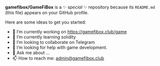 
**gamefibox/GameFiBox** is a ✨ _special_ ✨ repository because its `README.md` (this file) appears on your GitHub profile.

Here are some ideas to get you started:

- 🔭 I’m currently working on https://gamefibox.club/game
- 🌱 I’m currently learning solidity
- 👯 I’m looking to collaborate on Telegram
- 🤔 I’m looking for help with game development.
- 💬 Ask me about ...
- 📫 How to reach me: admin@gamefibox.club

